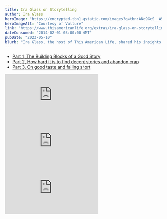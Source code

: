 ```yaml
---
title: Ira Glass on Storytelling
author: Ira Glass
heroImage: "https://encrypted-tbn1.gstatic.com/images?q=tbn:ANd9GcS__A5jam3cTG4wzYkpLoKveUTojRwabvnz8-grAZsUYJi5Ggx2"
heroImageAlt: "Courtesy of Vulture"
link: "https://www.thisamericanlife.org/extras/ira-glass-on-storytelling"
dateConsumed: "2014-02-01 03:00:00 GMT"
pubDate: "2023-05-10"
blurb: "Ira Glass, the host of This American Life, shared his insights on storytelling in a short 30 minute interview revolving around the importance of engaging the audience, using vivid language, and focusing on the structure and characters of the story."
---
```


- [Part 1, The Building Blocks of a Good Story](https://www.youtube.com/watch?v=5pFI9UuC_fc)
- [Part 2, How hard it is to find decent stories and abandon crap](https://www.youtube.com/watch?v=dx2cI-2FJRs)
- [Part 3, On good taste and falling short](https://www.youtube.com/watch?v=X2wLP0izeJE)

<iframe
  class="aspect-video w-full my-2"
  src="https://www.youtube.com/embed/5pFI9UuC_fc?si=0nVMtlfE5D263P5v"
  title="YouTube video player"
  frameborder="0"
  allow="accelerometer; autoplay; clipboard-write; encrypted-media; gyroscope; picture-in-picture; web-share"
  allowfullscreen
></iframe>

<iframe
  class="aspect-video w-full my-2"
  src="https://www.youtube.com/embed/dx2cI-2FJRs?si=oBbXP6uqP4UGyJSF"
  title="YouTube video player"
  frameborder="0"
  allow="accelerometer; autoplay; clipboard-write; encrypted-media; gyroscope; picture-in-picture; web-share"
  allowfullscreen
></iframe>

<iframe
  class="aspect-video w-full my-2"
  src="https://www.youtube.com/embed/X2wLP0izeJE?si=3ihSN2D7jCCRXrkS"
  title="YouTube video player"
  frameborder="0"
  allow="accelerometer; autoplay; clipboard-write; encrypted-media; gyroscope; picture-in-picture; web-share"
  allowfullscreen
></iframe>
